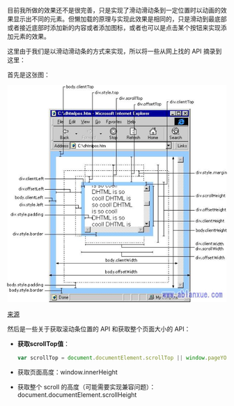 目前我所做的效果还不是很完善，只是实现了滑动滑动条到一定位置时以动画的效果显示出不同的元素。但懒加载的原理与实现此效果是相同的，只是滑动到最底部或者接近底部时添加新的内容或者添加图标，或者也可以是点击某个按钮来实现添加元素的效果。

这里由于我们是以滑动滑动条的方式来实现，所以将一些从网上找的 API 摘录到这里：

首先是这张图：

![clipboard.png](assets/2602235740-5accb7c5da90e_articlex-1547981376442.png)

[来源](https://segmentfault.com/a/1190000014293962)

然后是一些关于获取滚动条位置的 API 和获取整个页面大小的 API：

- **获取scrollTop值**：

  ```js
  var scrollTop = document.documentElement.scrollTop || window.pageYOffset || document.body.scrollTop;
  ```

- 获取页面高度：window.innerHeight

- 获取整个 scroll 的高度（可能需要实现兼容问题）：document.documentElement.scrollHeight